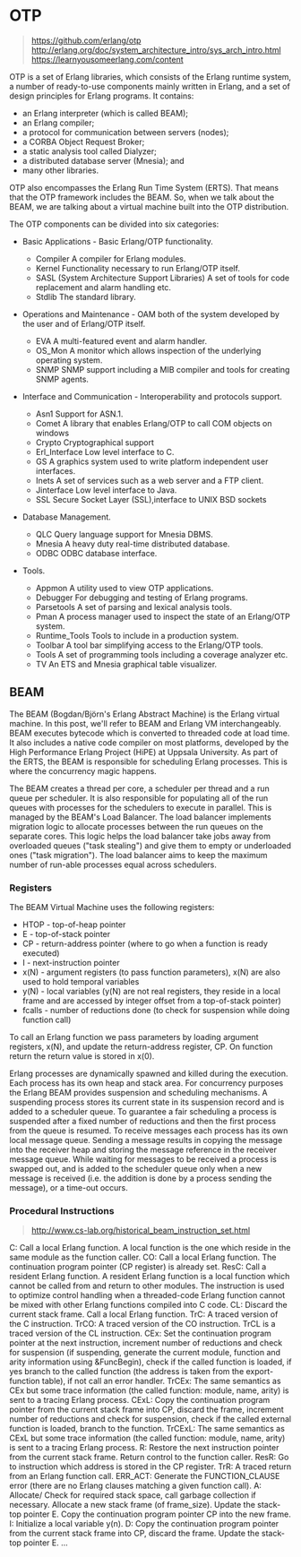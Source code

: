 # OTP

> https://github.com/erlang/otp
> http://erlang.org/doc/system_architecture_intro/sys_arch_intro.html
> https://learnyousomeerlang.com/content

OTP is a set of Erlang libraries, which consists of the Erlang runtime system, a number of ready-to-use components mainly written in Erlang, and a set of design principles for Erlang programs.
It contains:
 * an Erlang interpreter (which is called BEAM);
 * an Erlang compiler;
 * a protocol for communication between servers (nodes);
 * a CORBA Object Request Broker;
 * a static analysis tool called Dialyzer;
 * a distributed database server (Mnesia); and
 * many other libraries.

 OTP also encompasses the Erlang Run Time System (ERTS). That means that the OTP framework includes the BEAM. So, when we talk about the BEAM, we are talking about a virtual machine built into the OTP distribution.



The OTP components can be divided into six categories:

* Basic Applications - Basic Erlang/OTP functionality.
    * Compiler A compiler for Erlang modules.
    * Kernel Functionality necessary to run Erlang/OTP itself.
    * SASL (System Architecture Support Libraries) A set of tools for code replacement and alarm handling etc.
    * Stdlib The standard library.

* Operations and Maintenance - OAM both of the system developed by the user and of Erlang/OTP itself.
    * EVA A multi-featured event and alarm handler.
    * OS_Mon A monitor which allows inspection of the underlying operating system.
    * SNMP SNMP support including a MIB compiler and tools for creating SNMP agents.

* Interface and Communication - Interoperability and protocols support.
    * Asn1 Support for ASN.1.
    * Comet A library that enables Erlang/OTP to call COM objects on windows
    * Crypto Cryptographical support
    * Erl_Interface Low level interface to C.
    * GS A graphics system used to write platform independent user interfaces.
    * Inets A set of services such as a web server and a FTP client.
    * Jinterface Low level interface to Java.
    * SSL Secure Socket Layer (SSL),interface to UNIX BSD sockets

* Database Management.
    * QLC Query language support for Mnesia DBMS.
    * Mnesia A heavy duty real-time distributed database.
    * ODBC ODBC database interface.
* Tools.
    * Appmon A utility used to view OTP applications.
    * Debugger For debugging and testing of Erlang programs.
    * Parsetools A set of parsing and lexical analysis tools.
    * Pman A process manager used to inspect the state of an Erlang/OTP system.
    * Runtime_Tools Tools to include in a production system.
    * Toolbar A tool bar simplifying access to the Erlang/OTP tools.
    * Tools A set of programming tools including a coverage analyzer etc.
    * TV An ETS and Mnesia graphical table visualizer.


## BEAM

The BEAM (Bogdan/Björn's Erlang Abstract Machine) is the Erlang virtual machine. In this post, we'll refer to BEAM and Erlang VM interchangeably.
BEAM executes bytecode which is converted to threaded code at load time. It also includes a native code compiler on most platforms, developed by the High Performance Erlang Project (HiPE) at Uppsala University.
As part of the ERTS, the BEAM is responsible for scheduling Erlang processes. This is where the concurrency magic happens.

The BEAM creates a thread per core, a scheduler per thread and a run queue per scheduler. It is also responsible for populating all of the run queues with processes for the schedulers to execute in parallel. This is managed by the BEAM's Load Balancer. The load balancer implements migration logic to allocate processes between the run queues on the separate cores. This logic helps the load balancer take jobs away from overloaded queues ("task stealing") and give them to empty or underloaded ones ("task migration"). The load balancer aims to keep the maximum number of run-able processes equal across schedulers.



### Registers
The BEAM Virtual Machine uses the following registers:
 - HTOP - top-of-heap pointer
 - E - top-of-stack pointer
 - CP - return-address pointer (where to go when a function is ready executed)
 - I - next-instruction pointer
 - x(N) - argument registers (to pass function parameters), x(N) are also used to hold temporal variables
 - y(N) - local variables (y(N) are not real registers, they reside in a local frame and are accessed by integer offset from a top-of-stack pointer)
 - fcalls - number of reductions done (to check for suspension while doing function call)

To call an Erlang function we pass parameters by loading argument registers, x(N), and update the return-address register, CP. On function return the return value is stored in x(0).

Erlang processes are dynamically spawned and killed during the execution. Each process has its own heap and stack area. For concurrency purposes the Erlang BEAM provides suspension and scheduling mechanisms. A suspending process stores its current state in its suspension record and is added to a scheduler queue. To guarantee a fair scheduling a process is suspended after a fixed number of reductions and then the first process from the queue is resumed.
To receive messages each process has its own local message queue. Sending a message results in copying the message into the receiver heap and storing the message reference in the receiver message queue. While waiting for messages to be received a process is swapped out, and is added to the scheduler queue only when a new message is received (i.e. the addition is done by a process sending the message), or a time-out occurs.

### Procedural Instructions
> http://www.cs-lab.org/historical_beam_instruction_set.html

C: Call a local Erlang function. A local function is the one which reside in the same module as the function caller.
CO: Call a local Erlang function. The continuation program pointer (CP register) is already set.
ResC: Call a resident Erlang function. A resident Erlang function is a local function which cannot be called from and return to other modules. The instruction is used to optimize control handling when a threaded-code Erlang function cannot be mixed with other Erlang functions compiled into C code.
CL: Discard the current stack frame. Call a local Erlang function.
TrC: A traced version of the C instruction.
TrCO: A traced version of the CO instruction.
TrCL is a traced version of the CL instruction.
CEx: Set the continuation program pointer at the next instruction, increment number of reductions and check for suspension (if suspending, generate the current module, function and arity information using &FuncBegin), check if the called function is loaded, if yes branch to the called function (the address is taken from the export-function table), if not call an error handler.
TrCEx: The same semantics as CEx but some trace information (the called function: module, name, arity) is sent to a tracing Erlang process.
CExL: Copy the continuation program pointer from the current stack frame into CP, discard the frame, increment number of reductions and check for suspension, check if the called external function is loaded, branch to the function.
TrCExL: The same semantics as CExL but some trace information (the called function: module, name, arity) is sent to a tracing Erlang process.
R: Restore the next instruction pointer from the current stack frame. Return control to the function caller.
ResR: Go to instruction which address is stored in the CP register.
TrR: A traced return from an Erlang function call.
ERR_ACT: Generate the FUNCTION_CLAUSE error (there are no Erlang clauses matching a given function call).
A: Allocate/ Check for required stack space, call garbage collection if necessary. Allocate a new stack frame (of frame_size). Update the stack-top pointer E. Copy the continuation program pointer CP into the new frame.
I: Initialize a local variable y(n).
D: Copy the continuation program pointer from the current stack frame into CP, discard the frame. Update the stack-top pointer E.
...